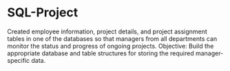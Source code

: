# SQL-Project

Created employee information, project details, and project
assignment tables in one of the databases so that
managers from all departments can monitor the status
and progress of ongoing projects. 
Objective: Build the appropriate database and table structures for storing the
required manager-specific data.
